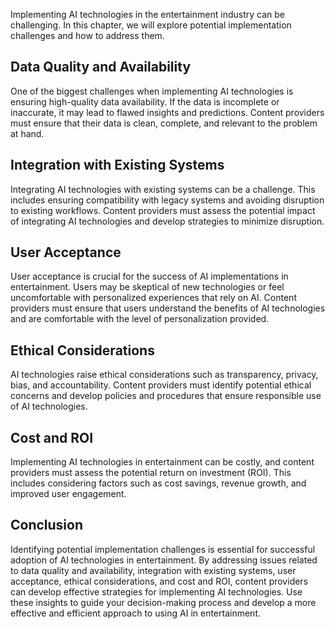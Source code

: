 
Implementing AI technologies in the entertainment industry can be challenging. In this chapter, we will explore potential implementation challenges and how to address them.

Data Quality and Availability
-----------------------------

One of the biggest challenges when implementing AI technologies is ensuring high-quality data availability. If the data is incomplete or inaccurate, it may lead to flawed insights and predictions. Content providers must ensure that their data is clean, complete, and relevant to the problem at hand.

Integration with Existing Systems
---------------------------------

Integrating AI technologies with existing systems can be a challenge. This includes ensuring compatibility with legacy systems and avoiding disruption to existing workflows. Content providers must assess the potential impact of integrating AI technologies and develop strategies to minimize disruption.

User Acceptance
---------------

User acceptance is crucial for the success of AI implementations in entertainment. Users may be skeptical of new technologies or feel uncomfortable with personalized experiences that rely on AI. Content providers must ensure that users understand the benefits of AI technologies and are comfortable with the level of personalization provided.

Ethical Considerations
----------------------

AI technologies raise ethical considerations such as transparency, privacy, bias, and accountability. Content providers must identify potential ethical concerns and develop policies and procedures that ensure responsible use of AI technologies.

Cost and ROI
------------

Implementing AI technologies in entertainment can be costly, and content providers must assess the potential return on investment (ROI). This includes considering factors such as cost savings, revenue growth, and improved user engagement.

Conclusion
----------

Identifying potential implementation challenges is essential for successful adoption of AI technologies in entertainment. By addressing issues related to data quality and availability, integration with existing systems, user acceptance, ethical considerations, and cost and ROI, content providers can develop effective strategies for implementing AI technologies. Use these insights to guide your decision-making process and develop a more effective and efficient approach to using AI in entertainment.
